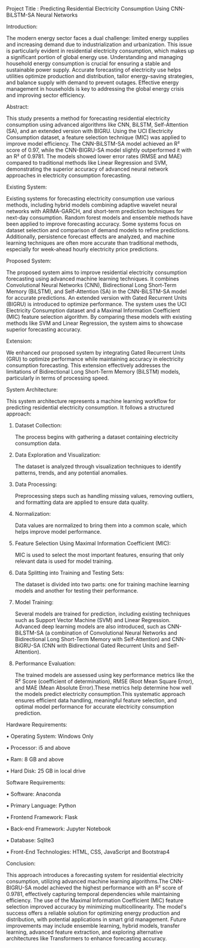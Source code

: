 Project Title : Predicting Residential Electricity Consumption Using CNN-BiLSTM-SA Neural Networks

Introduction: 

 The modern energy sector faces a dual challenge: limited energy supplies and increasing demand due to industrialization and urbanization. This issue is particularly evident in residential electricity consumption, which makes up a significant portion of global energy use. Understanding and managing household energy consumption is crucial for ensuring a stable and sustainable power supply. Accurate forecasting of electricity use helps utilities optimize production and distribution, tailor energy-saving strategies, and balance supply with demand to prevent outages. Effective energy management in households is key to addressing the global energy crisis and improving sector efficiency.

Abstract:

 This study presents a method for forecasting residential electricity consumption using advanced algorithms like CNN, BiLSTM, Self-Attention (SA), and an extended version with BIGRU. Using the UCI Electricity Consumption dataset, a feature selection technique (MIC) was applied to improve model efficiency. The CNN-BiLSTM-SA model achieved an R² score of 0.97, while the CNN-BIGRU-SA model slightly outperformed it with an R² of 0.9781. The models showed lower error rates (RMSE and MAE) compared to traditional methods like Linear Regression and SVM, demonstrating the superior accuracy of advanced neural network approaches in electricity consumption forecasting.

Existing System:

  Existing systems for forecasting electricity consumption use various methods, including hybrid models combining adaptive wavelet neural networks with ARIMA-GARCH, and short-term prediction techniques for next-day consumption. Random forest models and ensemble methods have been applied to improve forecasting accuracy. Some systems focus on dataset selection and comparison of demand models to refine predictions. Additionally, persistence forecast effects are analyzed, and machine learning techniques are often more accurate than traditional methods, especially for week-ahead hourly electricity price predictions.

Proposed System:

 The proposed system aims to improve residential electricity consumption forecasting using advanced machine learning techniques. It combines Convolutional Neural Networks (CNN), Bidirectional Long Short-Term Memory (BiLSTM), and Self-Attention (SA) in the CNN-BiLSTM-SA model for accurate predictions. An extended version with Gated Recurrent Units (BIGRU) is introduced to optimize performance. The system uses the UCI Electricity Consumption dataset and a Maximal Information Coefficient (MIC) feature selection algorithm. By comparing these models with existing methods like SVM and Linear Regression, the system aims to showcase superior forecasting accuracy.

Extension:

  We enhanced our proposed system by integrating Gated Recurrent Units (GRU) to optimize performance while maintaining accuracy in electricity consumption forecasting. This extension effectively addresses the limitations of Bidirectional Long Short-Term Memory (BiLSTM) models, particularly in terms of processing speed.

System Architecture:

  This system architecture represents a machine learning workflow for predicting residential electricity consumption. It follows a structured approach:

1. Dataset Collection:

     The process begins with gathering a dataset containing electricity consumption data.

2. Data Exploration and Visualization:

    The dataset is analyzed through visualization techniques to identify patterns, trends, and any potential anomalies.

3. Data Processing:

    Preprocessing steps such as handling missing values, removing outliers, and formatting data are applied to ensure data quality.

4. Normalization:

    Data values are normalized to bring them into a common scale, which helps improve model performance.

5. Feature Selection Using Maximal Information Coefficient (MIC):

   MIC is used to select the most important features, ensuring that only relevant data is used for model training.

6. Data Splitting into Training and Testing Sets:

   The dataset is divided into two parts: one for training machine learning models and another for testing their performance.

7. Model Training:

    Several models are trained for prediction, including existing techniques such as Support Vector Machine (SVM) and Linear Regression.  Advanced deep learning models are also introduced, such as CNN-BiLSTM-SA (a combination of Convolutional Neural Networks and Bidirectional Long Short-Term Memory with Self-Attention) and CNN-BiGRU-SA (CNN with Bidirectional Gated Recurrent Units and Self-Attention).

8. Performance Evaluation:
 
    The trained models are assessed using key performance metrics like the R² Score (coefficient of determination), RMSE (Root Mean Square Error), and MAE (Mean Absolute Error).These metrics help determine how well the models predict electricity consumption.This systematic approach ensures efficient data handling, meaningful feature selection, and optimal model performance for accurate electricity consumption prediction.

Hardware Requirements:

   •	Operating System: Windows Only

   •	Processor: i5 and above

   •	Ram: 8 GB and above 

   •	Hard Disk: 25 GB in local drive

Software Requirements:

   •	Software: Anaconda

   •	Primary Language: Python

   •	Frontend Framework: Flask

   •	Back-end Framework: Jupyter Notebook

   •	Database: Sqlite3

   •	Front-End Technologies: HTML, CSS, JavaScript and Bootstrap4


Conclusion:

 This approach introduces a forecasting system for residential electricity consumption, utilizing advanced machine learning algorithms.The CNN-BIGRU-SA model achieved the highest performance with an R² score of 0.9781, effectively capturing temporal dependencies while maintaining efficiency. The use of the Maximal Information Coefficient (MIC) feature selection improved accuracy by minimizing multicollinearity. The model's success offers a reliable solution for optimizing energy production and distribution, with potential applications in smart grid management. Future improvements may include ensemble learning, hybrid models, transfer learning, advanced feature extraction, and exploring alternative architectures like Transformers to enhance forecasting accuracy.
